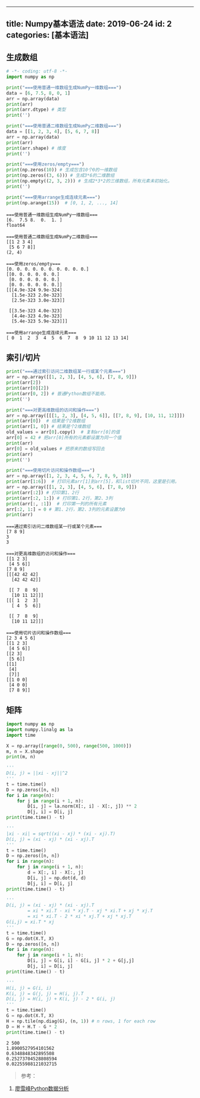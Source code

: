 
---
title: Numpy基本语法
date: 2019-06-24
id: 2
categories: [基本语法]
---

## 生成数组


```python
# -*- coding: utf-8 -*-
import numpy as np

print("===使用普通一维数组生成NumPy一维数组===")
data = [6, 7.5, 8, 0, 1]
arr = np.array(data)
print(arr)
print(arr.dtype) # 类型
print('')

print("===使用普通二维数组生成NumPy二维数组===")
data = [[1, 2, 3, 4], [5, 6, 7, 8]]
arr = np.array(data)
print(arr)
print(arr.shape) # 维度
print('')

print("===使用zeros/empty===")
print(np.zeros(10)) # 生成包含10个0的一维数组
print(np.zeros((3, 6))) # 生成3*6的二维数组
print(np.empty((2, 3, 2))) # 生成2*3*2的三维数组，所有元素未初始化。
print('')

print("===使用arrange生成连续元素===")
print(np.arange(15))  # [0, 1, 2, ..., 14]
```

    ===使用普通一维数组生成NumPy一维数组===
    [6.  7.5 8.  0.  1. ]
    float64
    
    ===使用普通二维数组生成NumPy二维数组===
    [[1 2 3 4]
     [5 6 7 8]]
    (2, 4)
    
    ===使用zeros/empty===
    [0. 0. 0. 0. 0. 0. 0. 0. 0. 0.]
    [[0. 0. 0. 0. 0. 0.]
     [0. 0. 0. 0. 0. 0.]
     [0. 0. 0. 0. 0. 0.]]
    [[[4.9e-324 9.9e-324]
      [1.5e-323 2.0e-323]
      [2.5e-323 3.0e-323]]
    
     [[3.5e-323 4.0e-323]
      [4.4e-323 4.9e-323]
      [5.4e-323 5.9e-323]]]
    
    ===使用arrange生成连续元素===
    [ 0  1  2  3  4  5  6  7  8  9 10 11 12 13 14]


## 索引/切片


```python
print("===通过索引访问二维数组某一行或某个元素===")
arr = np.array([[1, 2, 3], [4, 5, 6], [7, 8, 9]])
print(arr[2])
print(arr[0][2])
print(arr[0, 2]) # 普通Python数组不能用。
print('')

print("===对更高维数组的访问和操作===")
arr = np.array([[[1, 2, 3], [4, 5, 6]], [[7, 8, 9], [10, 11, 12]]])
print(arr[0])  # 结果是个2维数组
print(arr[1, 0]) # 结果是个2维数组
old_values = arr[0].copy()  # 复制arr[0]的值
arr[0] = 42 # 把arr[0]所有的元素都设置为同一个值
print(arr)
arr[0] = old_values # 把原来的数组写回去
print(arr)
print('')

print("===使用切片访问和操作数组===")
arr = np.array([1, 2, 3, 4, 5, 6, 7, 8, 9, 10])
print(arr[1:6])  # 打印元素arr[1]到arr[5]，和list切片不同，这里是引用。
arr = np.array([[1, 2, 3], [4, 5, 6], [7, 8, 9]])
print(arr[:2]) # 打印第1、2行
print(arr[:2, 1:]) # 打印第1、2行，第2、3列
print(arr[:, :1])  # 打印第一列的所有元素
arr[:2, 1:] = 0 # 第1、2行，第2、3列的元素设置为0
print(arr)

```

    ===通过索引访问二维数组某一行或某个元素===
    [7 8 9]
    3
    3
    
    ===对更高维数组的访问和操作===
    [[1 2 3]
     [4 5 6]]
    [7 8 9]
    [[[42 42 42]
      [42 42 42]]
    
     [[ 7  8  9]
      [10 11 12]]]
    [[[ 1  2  3]
      [ 4  5  6]]
    
     [[ 7  8  9]
      [10 11 12]]]
    
    ===使用切片访问和操作数组===
    [2 3 4 5 6]
    [[1 2 3]
     [4 5 6]]
    [[2 3]
     [5 6]]
    [[1]
     [4]
     [7]]
    [[1 0 0]
     [4 0 0]
     [7 8 9]]


## 矩阵


```python
import numpy as np
import numpy.linalg as la
import time

X = np.array([range(0, 500), range(500, 1000)])
m, n = X.shape
print(m, n)

'''
D(i, j) = ||xi - xj||^2
'''
t = time.time()
D = np.zeros([n, n])
for i in range(n):
    for j in range(i + 1, n):
        D[i, j] = la.norm(X[:, i] - X[:, j]) ** 2
        D[j, i] = D[i, j]
print(time.time() - t)

'''
|xi - xi| = sqrt((xi - xj) * (xi - xj).T)
D(i, j) = (xi - xj) * (xi - xj).T
'''
t = time.time()
D = np.zeros([n, n])
for i in range(n):
    for j in range(i + 1, n):
        d = X[:, i] - X[:, j]
        D[i, j] = np.dot(d, d)
        D[j, i] = D[i, j]
print(time.time() - t)

'''
D(i, j) = (xi - xj) * (xi - xj).T
        = xi * xi.T - xi * xj.T - xj * xi.T + xj * xj.T
        = xi * xi.T - 2 * xi * xj.T + xj * xj.T
G(i,j) = xi.T * xj
'''
t = time.time()
G = np.dot(X.T, X)
D = np.zeros([n, n])
for i in range(n):
    for j in range(i + 1, n):
        D[i, j] = G[i, i] - G[i, j] * 2 + G[j,j]
        D[j, i] = D[i, j]
print(time.time() - t)

'''
H(i, j) = G(i, i)
K(i, j) = G(j, j) = H(i, j).T
D(i, j) = H(i, j) + K(i, j) - 2 * G(i, j)
'''
t = time.time()
G = np.dot(X.T, X)
H = np.tile(np.diag(G), (n, 1)) # n rows, 1 for each row
D = H + H.T - G * 2
print(time.time() - t)

```

    2 500
    1.8900527954101562
    0.6348848342895508
    0.25273704528808594
    0.02255988121032715


> 参考：

1. [廖雪峰Python数据分析](https://www.julyedu.com/course/getDetail/66/)
